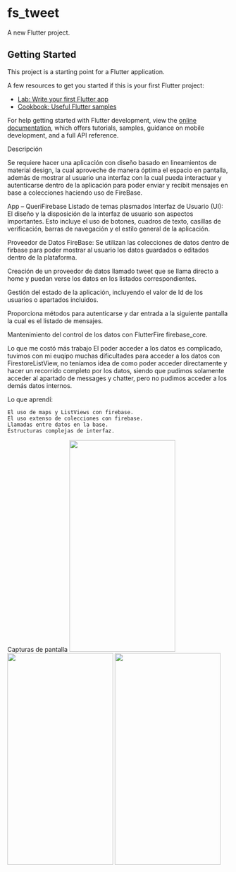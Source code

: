 # fs_tweet

A new Flutter project.

## Getting Started

This project is a starting point for a Flutter application.

A few resources to get you started if this is your first Flutter project:

- [Lab: Write your first Flutter app](https://docs.flutter.dev/get-started/codelab)
- [Cookbook: Useful Flutter samples](https://docs.flutter.dev/cookbook)

For help getting started with Flutter development, view the
[online documentation](https://docs.flutter.dev/), which offers tutorials,
samples, guidance on mobile development, and a full API reference.



<!-- Entrega -->
Descripción

Se requiere hacer una aplicación con diseño basado en lineamientos de material design, la cual aproveche de manera óptima el espacio en pantalla, además de mostrar al usuario una interfaz con la cual pueda interactuar y autenticarse dentro de la aplicación para poder
enviar y recibit mensajes en base a colecciones haciendo uso de FireBase.

App – QueriFirebase
Listado de temas plasmados
Interfaz de Usuario (UI): El diseño y la disposición de la interfaz de usuario son aspectos importantes. Esto incluye el uso de botones, cuadros de texto, casillas de verificación, barras de navegación y el estilo general de la aplicación.

Proveedor de Datos FireBase: Se utilizan las colecciones de datos dentro de firbase para poder mostrar al usuario los datos guardados o editados dentro de la plataforma.

Creación de un proveedor de datos llamado tweet que se llama directo a home y puedan verse los datos en los listados correspondientes.

Gestión del estado de la aplicación, incluyendo el valor de Id de los usuarios o apartados incluidos.

Proporciona métodos para autenticarse y dar entrada a la siguiente pantalla la cual es el listado de mensajes.

Mantenimiento del control de los datos con FlutterFire firebase_core.


Lo que me costó más trabajo
    El poder acceder a los datos es complicado, tuvimos con mi euqipo muchas dificultades para acceder a los datos con FirestoreListView, no teníamos idea de como poder acceder directamente y hacer un recorrido completo por los datos, siendo que pudimos solamente acceder al apartado de messages y chatter, pero no pudimos acceder a los demás datos internos.

Lo que aprendí:

    El uso de maps y ListViews con firebase.
    El uso extenso de colecciones con firebase.
    Llamadas entre datos en la base.
    Estructuras complejas de interfaz.


Capturas de pantalla
<img src="icons/home.png" width="240" height="480"/>
<img src="icons/login.png" width="240" height="480"/>
<img src="icons/printdata.png" width="240" height="480"/>